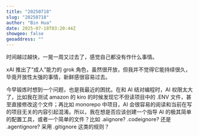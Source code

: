 ```yaml
---
title: "20250718"
slug: "20250718"
author: "Bin Hua"
date: 2025-07-18T03:20:44Z
showgeo: false
geoaddress: ""
---
```


时间越过越快，一晃一周又过去了，感觉自己都没有作什么事情。

xAI 推出了“成人”能力的 grok 角色，虽然很开放，但我并不觉得它能持续很久，毕竟开放性太强的事情，新鲜感很容易过去。

今早锻炼时想到一个问题，也是我最近的困扰。在和 AI 结对编程时，AI 权限太大了，比如我在测试 amazon 的 kiro 的时候发现它不但读项目中的 .ENV 文件，甚至直接修改这个文件；再比如 monorepo 中项目，AI 会很容易的阅读和当前在写的项目无关的内容引起混淆。所以，我在想是否应该创建一个指导 AI 的极其简单的配置工具，或者一个简单的文件？比如 .aiignore? .codeignore? 还是 .agentignore? 采用 .gitignore 这类的规则？
